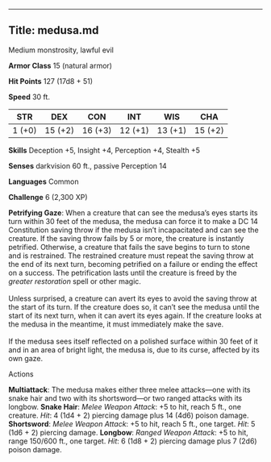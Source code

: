 -------------------------
Title: medusa.md
-------------------------


Medium monstrosity, lawful evil

**Armor Class** 15 (natural armor)

**Hit Points** 127 (17d8 + 51)

**Speed** 30 ft.

  STR|         DEX|         CON|         INT|         WIS|         CHA
  -----------| -----------| -----------| -----------| -----------| -----------|
   1 (+0)   | 15 (+2)   | 16 (+3)   | 12 (+1)   | 13 (+1)   | 15 (+2)

**Skills** Deception +5, Insight +4, Perception +4, Stealth +5

**Senses** darkvision 60 ft., passive Perception 14

**Languages** Common

**Challenge** 6 (2,300 XP)


**Petrifying Gaze**: When a creature that can see the medusa’s eyes
    starts its turn within 30 feet of the medusa, the medusa can force
    it to make a DC 14 Constitution saving throw if the medusa isn’t
    incapacitated and can see the creature. If the saving throw fails by
    5 or more, the creature is instantly petrified. Otherwise, a
    creature that fails the save begins to turn to stone and
    is restrained. The restrained creature must repeat the saving throw
    at the end of its next turn, becoming petrified on a failure or
    ending the effect on a success. The petrification lasts until the
    creature is freed by the *greater restoration* spell or other
    magic.\
    \
    Unless surprised, a creature can avert its eyes to avoid the saving
    throw at the start of its turn. If the creature does so, it can’t
    see the medusa until the start of its next turn, when it can avert
    its eyes again. If the creature looks at the medusa in the meantime,
    it must immediately make the save.\
    \
    If the medusa sees itself reflected on a polished surface within 30
    feet of it and in an area of bright light, the medusa is, due to its
    curse, affected by its own gaze.


Actions

**Multiattack**: The medusa makes either three melee attacks—one
    with its snake hair and two with its shortsword—or two ranged
    attacks with its longbow.
**Snake Hair**: *Melee Weapon Attack*: +5 to hit, reach 5 ft.,
    one creature. *Hit*: 4 (1d4 + 2) piercing damage plus 14 (4d6)
    poison damage.
**Shortsword**: *Melee Weapon Attack*: +5 to hit, reach 5 ft.,
    one target. *Hit*: 5 (1d6 + 2) piercing damage.
**Longbow**: *Ranged Weapon Attack*: +5 to hit, range 150/600 ft.,
    one target. *Hit*: 6 (1d8 + 2) piercing damage plus 7 (2d6)
    poison damage.


